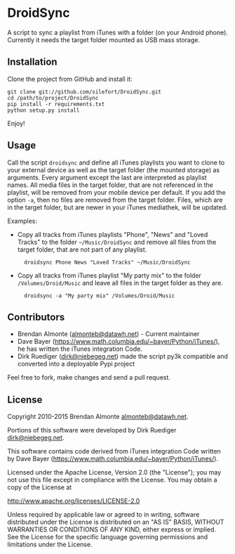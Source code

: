 # DroidSync

A script to sync a playlist from iTunes with a folder (on your Android phone).
Currently it needs the target folder mounted as USB mass storage.

## Installation

Clone the project from GitHub and install it:

    git clone git://github.com/silefort/DroidSync.git
    cd /path/to/project/DroidSync
    pip install -r requirements.txt
    python setup.py install

Enjoy!

## Usage

Call the script `droidsync` and define all iTunes playlists you want to clone
to your external device as well as the target folder (the mounted storage) as
arguments. Every argument except the last are interpreted as playlist names.
All media files in the target folder, that are not referenced in the playlist,
will be removed from your mobile device per default. If you add the option `-a`,
then no files are removed from the target folder.
Files, which are in the target folder, but are newer in your iTunes mediathek,
will be updated.

Examples:

- Copy all tracks from iTunes playlists "Phone", "News" and "Loved Tracks" to the folder
  `~/Music/DroidSync` and remove all files from the target folder, that are
  not part of any playlist.

        droidsync Phone News "Loved Tracks" ~/Music/DroidSync

- Copy all tracks from iTunes playlist "My party mix" to the folder
  `/Volumes/Droid/Music` and leave all files in the target folder as they are.

        droidsync -a "My party mix" /Volumes/Droid/Music

## Contributors

- Brendan Almonte (almonteb@datawh.net) - Current maintainer
- Dave Bayer (https://www.math.columbia.edu/~bayer/Python/iTunes/),
  he has written the iTunes integration Code.
- Dirk Ruediger (dirk@niebegeg.net) made the script py3k compatible and
  converted into a deployable Pypi project

Feel free to fork, make changes and send a pull request.

## License

Copyright 2010-2015 Brendan Almonte <almonteb@datawh.net>.

Portions of this software were developed by Dirk Ruediger <dirk@niebegeg.net>.

This software contains code derived from iTunes integration Code written by
Dave Bayer (https://www.math.columbia.edu/~bayer/Python/iTunes/).

Licensed under the Apache License, Version 2.0 (the "License");
you may not use this file except in compliance with the License.
You may obtain a copy of the License at

   http://www.apache.org/licenses/LICENSE-2.0

Unless required by applicable law or agreed to in writing, software
distributed under the License is distributed on an "AS IS" BASIS,
WITHOUT WARRANTIES OR CONDITIONS OF ANY KIND, either express or implied.
See the License for the specific language governing permissions and
limitations under the License.
